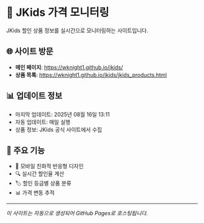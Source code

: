 # 🧸 JKids 가격 모니터링

JKids 할인 상품 정보를 실시간으로 모니터링하는 사이트입니다.

## 🌐 사이트 방문

- **메인 페이지**: https://wknight1.github.io/jkids/
- **상품 목록**: https://wknight1.github.io/jkids/jkids_products.html

## 📊 업데이트 정보

- 마지막 업데이트: 2025년 08월 16일 13:11
- 자동 업데이트: 매일 실행
- 상품 정보: JKids 공식 사이트에서 수집

## 🎯 주요 기능

- 📱 모바일 친화적 반응형 디자인
- 🔍 실시간 할인율 계산
- 🏷️ 할인 등급별 상품 분류
- 📊 가격 변동 추적

---

*이 사이트는 자동으로 생성되어 GitHub Pages로 호스팅됩니다.*
